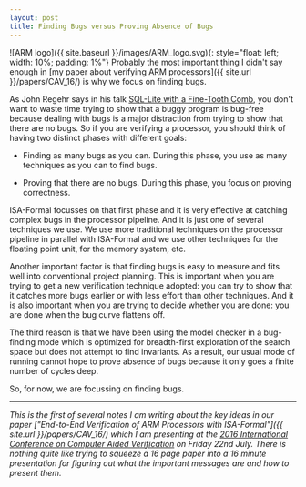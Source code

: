 ```yaml
---
layout: post
title: Finding Bugs versus Proving Absence of Bugs
---
```


![ARM logo]({{ site.baseurl }}/images/ARM_logo.svg){: style="float: left; width: 10%; padding: 1%"}
Probably the most important thing I didn't say enough in [my paper about
verifying ARM processors]({{ site.url }}/papers/CAV_16/)
is why we focus on finding bugs.

As John Regehr says in his talk [SQL-Lite with a Fine-Tooth
Comb](https://lipn.univ-paris13.fr/~petrucci/OSIS-Secu-2016/videos/04.mp4), you
don't want to waste time trying to show that a buggy program is bug-free
because dealing with bugs is a major distraction from trying to show that there
are no bugs.  So if you are verifying a processor, you should think of having
two distinct phases with different goals:

* Finding as many bugs as you can.  During this phase, you use as many
techniques as you can to find bugs.

* Proving that there are no bugs.  During this phase, you focus on proving
correctness.

ISA-Formal focusses on that first phase and it is very effective at catching
complex bugs in the processor pipeline.  And it is just one of several
techniques we use.  We use more traditional techniques on the processor
pipeline in parallel with ISA-Formal and we use other techniques for the
floating point unit, for the memory system, etc.

Another important factor is that finding bugs is easy to measure and fits well
into conventional project planning.  This is important when you are trying to
get a new verification technique adopted: you can try to show that it catches
more bugs earlier or with less effort than other techniques.  And it is also
important when you are trying to decide whether you are done: you are done when
the bug curve flattens off.

The third reason is that we have been using the model checker in a bug-finding
mode which is optimized for breadth-first exploration of the search space but
does not attempt to find invariants.  As a result, our usual mode of running
cannot hope to prove absence of bugs because it only goes a finite number of
cycles deep.

So, for now, we are focussing on finding bugs.

---

_This is the first of several notes I am writing about the key ideas in our
paper ["End-to-End Verification of ARM Processors with ISA-Formal"]({{ site.url
}}/papers/CAV_16/) which I am presenting at the [2016
International Conference on Computer Aided
Verification](http://i-cav.org/2016/) on Friday 22nd July.  There is nothing
quite like trying to squeeze a 16 page paper into a 16 minute presentation for
figuring out what the important messages are and how to present them._
